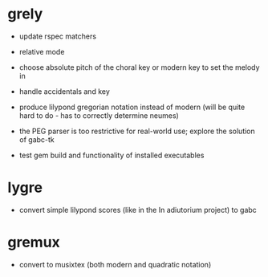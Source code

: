 # grely

* update rspec matchers

* relative mode
* choose absolute pitch of the choral key or modern key to set the melody in
* handle accidentals and key

* produce lilypond gregorian notation instead of modern (will be quite hard to do - has to correctly determine neumes)

* the PEG parser is too restrictive for real-world use;
explore the solution of gabc-tk

* test gem build and functionality of installed executables

# lygre

* convert simple lilypond scores (like in the In adiutorium project) to gabc

# gremux

* convert to musixtex (both modern and quadratic notation)
